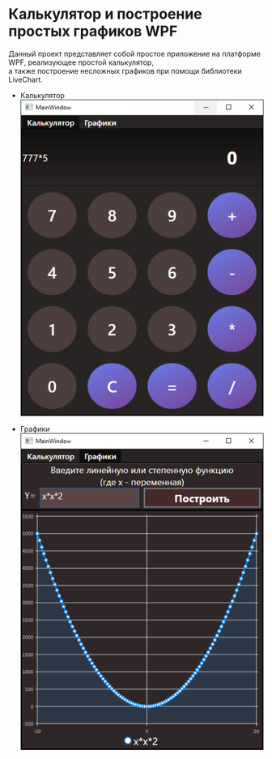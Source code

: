 # Калькулятор и построение простых графиков WPF
Данный проект представляет собой простое приложение на платформе WPF, реализующее простой калькулятор, <br>
а также построение несложных графиков при помощи библиотеки LiveChart. <br>

* Калькулятор
![Окно калькулятора](screenshots/calculator.png "calc")

* Графики
![Окно построения графиков](screenshots/graphs.png "graphs")

